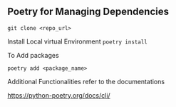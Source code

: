 ## Poetry for Managing Dependencies

`git clone <repo_url>`

Install Local virtual Environment
`poetry install`

To Add packages

`poetry add <package_name>`

Additional Functionalities refer to the documentations

https://python-poetry.org/docs/cli/
